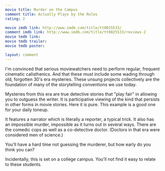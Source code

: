 ```yaml
---
movie title: Murder on the Campus
comment title: Actually Plays by the Rules
rating: 2

movie imdb link: http://www.imdb.com/title/tt0025533/
comment imdb link: http://www.imdb.com/title/tt0025533/reviews-2
movie tmdb link: 
movie tmdb trailer: 
movie tmdb poster: 

layout: comment
---
```


I'm convinced that serious moviewatchers need to perform regular, frequent cinematic calisthenics. And that these must include some wading through old, forgotten 30's era mysteries. These unsung projects collectively are the foundation of many of the storytelling conventions we use today.

Mysteries from this era are true detective stories that "play fair" in allowing you to outguess the writer. It is participative viewing of the kind that persists in other forms in movie stories. Here it is pure. This example is a good one for your daily toneup.

It features a narrator which is literally a reporter, a typical trick. It also has an impossible murder, impossible as it turns out in several ways. There are the comedic cops as well as a co-detective doctor. (Doctors in that era were considered men of science.)

You'll have a hard time not guessing the murderer, but how early do you think you can?

Incidentally, this is set on a college campus. You'll not find it easy to relate to these students.